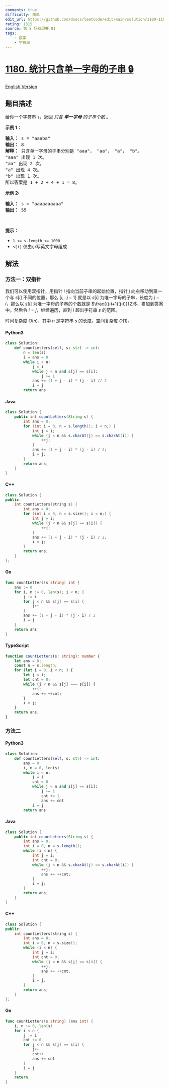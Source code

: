 ```yaml
---
comments: true
difficulty: 简单
edit_url: https://github.com/doocs/leetcode/edit/main/solution/1100-1199/1180.Count%20Substrings%20with%20Only%20One%20Distinct%20Letter/README.md
rating: 1315
source: 第 8 场双周赛 Q1
tags:
    - 数学
    - 字符串
---
```


<!-- problem:start -->

# [1180. 统计只含单一字母的子串 🔒](https://leetcode.cn/problems/count-substrings-with-only-one-distinct-letter)

[English Version](/solution/1100-1199/1180.Count%20Substrings%20with%20Only%20One%20Distinct%20Letter/README_EN.md)

## 题目描述

<!-- description:start -->

<p>给你一个字符串 <code>s</code>，返回 <em>只含 <strong>单一字母</strong> 的子串个数</em> 。</p>

<p><strong>示例 1：</strong></p>

<pre>
<strong>输入： </strong>s = "aaaba"
<strong>输出： </strong>8
<strong>解释： </strong>只含单一字母的子串分别是 "aaa"， "aa"， "a"， "b"。
"aaa" 出现 1 次。
"aa" 出现 2 次。
"a" 出现 4 次。
"b" 出现 1 次。
所以答案是 1 + 2 + 4 + 1 = 8。
</pre>

<p><strong>示例 2:</strong></p>

<pre>
<strong>输入： </strong>s = "aaaaaaaaaa"
<strong>输出： </strong>55
</pre>

<p>&nbsp;</p>

<p><strong>提示：</strong></p>

<ul>
	<li><code>1 &lt;= s.length &lt;= 1000</code></li>
	<li><code>s[i]</code> 仅由小写英文字母组成</li>
</ul>

<!-- description:end -->

## 解法

<!-- solution:start -->

### 方法一：双指针

我们可以使用双指针，用指针 $i$ 指向当前子串的起始位置，指针 $j$ 向右移动到第一个与 $s[i]$ 不同的位置，那么 $[i,..j-1]$ 就是以 $s[i]$ 为唯一字母的子串，长度为 $j-i$，那么以 $s[i]$ 为唯一字母的子串的个数就是 $\frac{(j-i+1)(j-i)}{2}$，累加到答案中。然后令 $i=j$，继续遍历，直到 $i$ 超出字符串 $s$ 的范围。

时间复杂度 $O(n)$，其中 $n$ 是字符串 $s$ 的长度。空间复杂度 $O(1)$。

<!-- tabs:start -->

#### Python3

```python
class Solution:
    def countLetters(self, s: str) -> int:
        n = len(s)
        i = ans = 0
        while i < n:
            j = i
            while j < n and s[j] == s[i]:
                j += 1
            ans += (1 + j - i) * (j - i) // 2
            i = j
        return ans
```

#### Java

```java
class Solution {
    public int countLetters(String s) {
        int ans = 0;
        for (int i = 0, n = s.length(); i < n;) {
            int j = i;
            while (j < n && s.charAt(j) == s.charAt(i)) {
                ++j;
            }
            ans += (1 + j - i) * (j - i) / 2;
            i = j;
        }
        return ans;
    }
}
```

#### C++

```cpp
class Solution {
public:
    int countLetters(string s) {
        int ans = 0;
        for (int i = 0, n = s.size(); i < n;) {
            int j = i;
            while (j < n && s[j] == s[i]) {
                ++j;
            }
            ans += (1 + j - i) * (j - i) / 2;
            i = j;
        }
        return ans;
    }
};
```

#### Go

```go
func countLetters(s string) int {
	ans := 0
	for i, n := 0, len(s); i < n; {
		j := i
		for j < n && s[j] == s[i] {
			j++
		}
		ans += (1 + j - i) * (j - i) / 2
		i = j
	}
	return ans
}
```

#### TypeScript

```ts
function countLetters(s: string): number {
    let ans = 0;
    const n = s.length;
    for (let i = 0; i < n; ) {
        let j = i;
        let cnt = 0;
        while (j < n && s[j] === s[i]) {
            ++j;
            ans += ++cnt;
        }
        i = j;
    }
    return ans;
}
```

<!-- tabs:end -->

<!-- solution:end -->

<!-- solution:start -->

### 方法二

<!-- tabs:start -->

#### Python3

```python
class Solution:
    def countLetters(self, s: str) -> int:
        ans = 0
        i, n = 0, len(s)
        while i < n:
            j = i
            cnt = 0
            while j < n and s[j] == s[i]:
                j += 1
                cnt += 1
                ans += cnt
            i = j
        return ans
```

#### Java

```java
class Solution {
    public int countLetters(String s) {
        int ans = 0;
        int i = 0, n = s.length();
        while (i < n) {
            int j = i;
            int cnt = 0;
            while (j < n && s.charAt(j) == s.charAt(i)) {
                ++j;
                ans += ++cnt;
            }
            i = j;
        }
        return ans;
    }
}
```

#### C++

```cpp
class Solution {
public:
    int countLetters(string s) {
        int ans = 0;
        int i = 0, n = s.size();
        while (i < n) {
            int j = i;
            int cnt = 0;
            while (j < n && s[j] == s[i]) {
                ++j;
                ans += ++cnt;
            }
            i = j;
        }
        return ans;
    }
};
```

#### Go

```go
func countLetters(s string) (ans int) {
	i, n := 0, len(s)
	for i < n {
		j := i
		cnt := 0
		for j < n && s[j] == s[i] {
			j++
			cnt++
			ans += cnt
		}
		i = j
	}
	return
}
```

<!-- tabs:end -->

<!-- solution:end -->

<!-- problem:end -->
